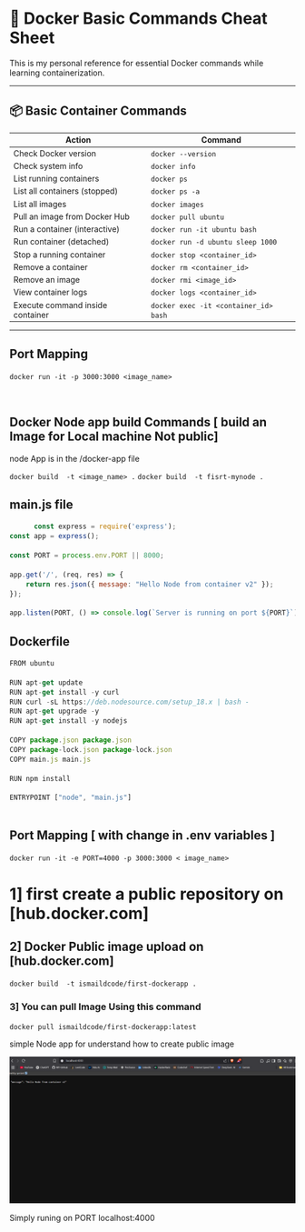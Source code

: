 # 🐳 Docker Basic Commands Cheat Sheet

This is my personal reference for essential Docker commands while learning containerization.

---

## 📦 Basic Container Commands

| Action                        | Command                                     |
|-------------------------------|--------------------------------------------|
| Check Docker version          | `docker --version`                          |
| Check system info             | `docker info`                               |
| List running containers       | `docker ps`                                 |
| List all containers (stopped) | `docker ps -a`                              |
| List all images               | `docker images`                             |
| Pull an image from Docker Hub | `docker pull ubuntu`                        |
| Run a container (interactive) | `docker run -it ubuntu bash`                |
| Run container (detached)      | `docker run -d ubuntu sleep 1000`           |
| Stop a running container      | `docker stop <container_id>`                |
| Remove a container           | `docker rm <container_id>`                  |
| Remove an image              | `docker rmi <image_id>`                     |
| View container logs          | `docker logs <container_id>`                |
| Execute command inside container | `docker exec -it <container_id> bash`    |

---


## Port Mapping 

`docker run -it -p 3000:3000 <image_name>`

<br>

## Docker Node app build Commands [ build an Image for Local machine Not public]
node App is in the /docker-app file 

`docker build  -t <image_name> .`
`docker build  -t fisrt-mynode .`

## main.js file 
```javascript
      const express = require('express');
const app = express();

const PORT = process.env.PORT || 8000;

app.get('/', (req, res) => {
    return res.json({ message: "Hello Node from container v2" });
});

app.listen(PORT, () => console.log(`Server is running on port ${PORT}`));
```

##  Dockerfile 
```javascript
FROM ubuntu

RUN apt-get update
RUN apt-get install -y curl
RUN curl -sL https://deb.nodesource.com/setup_18.x | bash -
RUN apt-get upgrade -y
RUN apt-get install -y nodejs

COPY package.json package.json
COPY package-lock.json package-lock.json
COPY main.js main.js

RUN npm install

ENTRYPOINT ["node", "main.js"]
   
```



## Port Mapping [ with change in .env variables ]

`docker run -it -e PORT=4000 -p 3000:3000 < image_name>`


# 1] first create a public repository on [hub.docker.com]  

## 2] Docker Public image upload on [hub.docker.com] 
`docker build  -t ismaildcode/first-dockerapp .`

### 3] You can pull Image Using this command 
`docker pull ismaildcode/first-dockerapp:latest`

simple Node app for understand how to create public image  

![image](Local-app.png)



Simply runing on PORT localhost:4000

